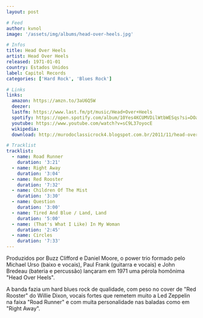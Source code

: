 ```yaml
---
layout: post

# Feed
author: kvnol
image: '/assets/img/albums/head-over-heels.jpg'

# Infos
title: Head Over Heels
artist: Head Over Heels
released: 1971-01-01
country: Estados Unidos
label: Capitol Records
categories: ['Hard Rock', 'Blues Rock']

# Links
links:
  amazon: https://amzn.to/3aU6Q5W
  deezer:
  lastfm: https://www.last.fm/pt/music/Head+Over+Heels
  spotify: https://open.spotify.com/album/10Yes4KCUMVDilWtbWESqs?si=DOa8YHSoQJeLX6uvrXuvYw
  youtube: https://www.youtube.com/watch?v=sC9L37oyocE
  wikipedia:
  download: http://murodoclassicrock4.blogspot.com.br/2011/11/head-over-heels-1971.html

# Tracklist
tracklist:
  - name: Road Runner
    duration: '3:21'
  - name: Right Away
    duration: '3:04'
  - name: Red Rooster
    duration: '7:32'
  - name: Children Of The Mist
    duration: '3:30'
  - name: Question
    duration: '3:00'
  - name: Tired And Blue / Land, Land
    duration: '5:00'
  - name: (That's What I Like) In My Woman
    duration: '2:45'
  - name: Circles
    duration: '7:33'
---
```


Produzidos por Buzz Clifford e Daniel Moore, o power trio formado pelo Michael Urso (baixo e vocais), Paul Frank (guitarra e vocais) e John Bredeau (bateria e percussão) lançaram em 1971 uma pérola homônima "Head Over Heels".

A banda fazia um hard blues rock de qualidade, com peso no cover de "Red Rooster" do Willie Dixon, vocais fortes que remetem muito a Led Zeppelin na faixa "Road Runner" e com muita personalidade nas baladas como em "Right Away".
